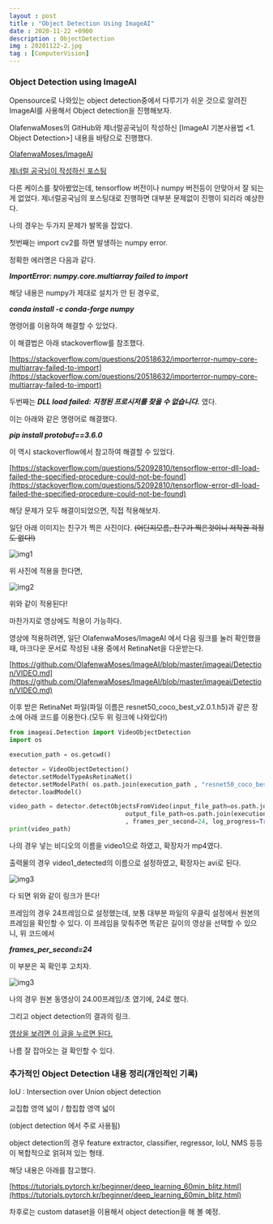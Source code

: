 ```yaml
---
layout : post
title : "Object Detection Using ImageAI"
date : 2020-11-22 +0900
description : ObjectDetection
img : 20201122-2.jpg
tag : [ComputerVision]
---
```


### Object Detection using ImageAI

 Opensource로 나와있는 object detection중에서 다루기가 쉬운 것으로 알려진 ImageAI를 사용해서 Object detection을 진행해보자.

 OlafenwaMoses의 GitHub와 제너럴공국님이 작성하신 [ImageAI 기본사용법 <1. Object Detection>] 내용을 바탕으로 진행했다.

 [OlafenwaMoses/ImageAI](https://github.com/OlafenwaMoses/ImageAI)

 [제너럴 공국님이 작성하신 포스팅](https://generalthird.tistory.com/22)



 다른 케이스를 찾아봤었는데, tensorflow 버전이나 numpy 버전등이 안맞아서 잘 되는게 없었다. 제너럴공국님의 포스팅대로 진행하면 대부분 문제없이 진행이 되리라 예상한다.

 나의 경우는 두가지 문제가 발목을 잡았다.

 첫번째는 import cv2를 하면 발생하는 numpy error.

 정확한 에러명은 다음과 같다.

__*ImportError: numpy.core.multiarray failed to import*__

 해당 내용은 numpy가 제대로 설치가 안 된 경우로,

__*conda install -c conda-forge numpy*__

 명령어를 이용하여 해결할 수 있었다.

 이 해결법은 아래 stackoverflow를 참조했다.

[https://stackoverflow.com/questions/20518632/importerror-numpy-core-multiarray-failed-to-import](https://stackoverflow.com/questions/20518632/importerror-numpy-core-multiarray-failed-to-import)



 두번째는 __*DLL load failed: 지정된 프로시저를 찾을 수 없습니다.*__ 였다.

 이는 아래와 같은 명령어로 해결했다.

__*pip install protobuf==3.6.0*__

 이 역시 stackoverflow에서 참고하여 해결할 수 있었다.

[https://stackoverflow.com/questions/52092810/tensorflow-error-dll-load-failed-the-specified-procedure-could-not-be-found](https://stackoverflow.com/questions/52092810/tensorflow-error-dll-load-failed-the-specified-procedure-could-not-be-found)



 해당 문제가 모두 해결이되었으면, 직접 적용해보자.

 일단 아래 이미지는 친구가 찍은 사진이다. ~~(어딘지모름, 친구가 찍은것이니 저작권 걱정도 없다!)~~

![img1](https://raw.githubusercontent.com/ReaperMaKNaE/reapermaknae.github.io/main/assets/img/20201122-1.jpg)

 위 사진에 적용을 한다면, 

![img2](https://raw.githubusercontent.com/ReaperMaKNaE/reapermaknae.github.io/main/assets/img/20201122-2.jpg)

 위와 같이 적용된다!

 마찬가지로 영상에도 적용이 가능하다.

 영상에 적용하려면, 일단 OlafenwaMoses/ImageAI 에서 다음 링크를 눌러 확인했을 때, 마크다운 문서로 작성된 내용 중에서 RetinaNet을 다운받는다.

[https://github.com/OlafenwaMoses/ImageAI/blob/master/imageai/Detection/VIDEO.md](https://github.com/OlafenwaMoses/ImageAI/blob/master/imageai/Detection/VIDEO.md)

 이후 받은 RetinaNet 파일(파일 이름은 resnet50_coco_best_v2.0.1.h5)과 같은 장소에 아래 코드를 이용한다.(모두 위 링크에 나와있다!)

```python
from imageai.Detection import VideoObjectDetection
import os

execution_path = os.getcwd()

detector = VideoObjectDetection()
detector.setModelTypeAsRetinaNet()
detector.setModelPath( os.path.join(execution_path , "resnet50_coco_best_v2.0.1.h5"))
detector.loadModel()

video_path = detector.detectObjectsFromVideo(input_file_path=os.path.join(execution_path, "video1.mp4"),
                                output_file_path=os.path.join(execution_path, "video1_detected")
                                , frames_per_second=24, log_progress=True)
print(video_path)
```

 나의 경우 넣는 비디오의 이름을 video1으로 하였고, 확장자가 mp4였다.

 출력물의 경우 video1_detected의 이름으로 설정하였고, 확장자는 avi로 된다.

 ![img3](https://raw.githubusercontent.com/ReaperMaKNaE/reapermaknae.github.io/main/assets/img/20201122-3.png)

 다 되면 위와 같이 링크가 뜬다!

 프레임의 경우 24프레임으로 설정했는데, 보통 대부분 파일의 우클릭 설정에서 원본의 프레임을 확인할 수 있다. 이 프레임을 맞춰주면 똑같은 길이의 영상을 선택할 수 있으니, 위 코드에서

__*frames_per_second=24*__ 

이 부분은 꼭 확인후 고치자.

![img3](https://raw.githubusercontent.com/ReaperMaKNaE/reapermaknae.github.io/main/assets/img/20201122-4.png)

 나의 경우 원본 동영상이 24.00프레임/초 였기에, 24로 했다.

 그리고 object detection의 결과의 링크.

 [영상을 보려면 이 글을 누르면 된다.](https://youtu.be/vuaI_eMFSuM)

 나름 잘 잡아오는 걸 확인할 수 있다.



### 추가적인 Object Detection 내용 정리(개인적인 기록)

IoU : Intersection over Union object detection

교집합 영역 넓이 / 합집합 영역 넓이

(object detection 에서 주로 사용됨)

object detection의 경우 feature extractor, classifier, regressor, IoU, NMS 등등이 복합적으로 얽혀져 있는 형태.

 해당 내용은 아래를 참고했다.

[https://tutorials.pytorch.kr/beginner/deep_learning_60min_blitz.html](https://tutorials.pytorch.kr/beginner/deep_learning_60min_blitz.html)



 차후로는 custom dataset을 이용해서 object detection을 해 볼 예정.